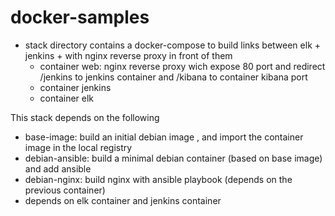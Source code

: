 # docker-samples

- stack directory contains a docker-compose to build links between elk + jenkins + with nginx reverse proxy in front of them
  - container web:  nginx reverse proxy wich expose 80 port and redirect /jenkins to jenkins container and /kibana to container kibana port
  - container jenkins
  - container elk

This stack depends on the following

- base-image: build an initial debian image , and import the container image in the local registry
- debian-ansible: build a minimal debian container (based on base image) and add ansible 
- debian-nginx: build nginx with ansible playbook (depends on the previous container)
- depends on elk container and jenkins container

